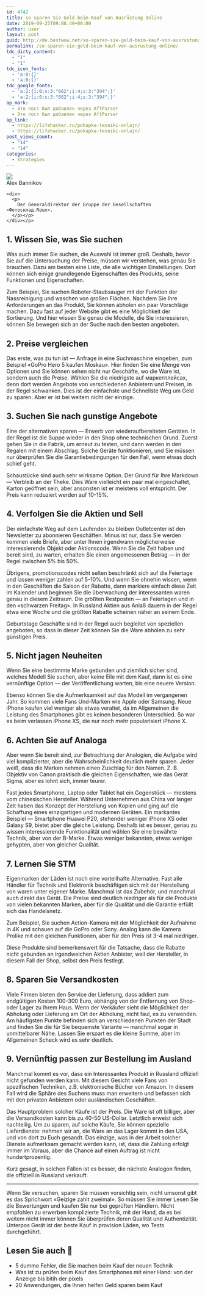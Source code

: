 ```yaml
---
id: 4742
title: so sparen Sie Geld beim Kauf von Ausrüstung Online
date: 2019-09-25T09:08:49+00:00
author: user
layout: post
guid: http://de.bestwow.net/so-sparen-sie-geld-beim-kauf-von-ausrustung-online/
permalink: /so-sparen-sie-geld-beim-kauf-von-ausrustung-online/
tdc_dirty_content:
  - "1"
  - "1"
tdc_icon_fonts:
  - 'a:0:{}'
  - 'a:0:{}'
tdc_google_fonts:
  - 'a:2:{i:0;s:3:"662";i:4;s:3:"394";}'
  - 'a:2:{i:0;s:3:"662";i:4;s:3:"394";}'
ap_mark:
  - Это пост был добавлен через AftParser
  - Это пост был добавлен через AftParser
ap_link:
  - https://lifehacker.ru/pokupka-texniki-onlajn/
  - https://lifehacker.ru/pokupka-texniki-onlajn/
post_views_count:
  - "14"
  - "14"
categories:
  - Strategies
---
```

<div>
  <div>
    <img src="http://de.bestwow.net/wp-content/uploads/2019/09/kak-sekonomit-pri-pokupke-tehniki-onlayn-1.jpg" />
  </div>
  
  <div>
    <div>
      Alex Bannikov
    </div>
    
    <div>
      <p>
        Der Generaldirektor der Gruppe der Gesellschaften «Фотосклад.Roux».
      </p></p>
    </div></p>
  </div></p>
</div>

## 1. Wissen Sie, was Sie suchen

Was auch immer Sie suchen, die Auswahl ist immer groß. Deshalb, bevor Sie auf die Untersuchung der Preise, müssen wir verstehen, was genau Sie brauchen. Dazu am besten eine Liste, die alle wichtigen Einstellungen. Dort können sich einige grundlegende Eigenschaften des Produkts, seine Funktionen und Eigenschaften.

Zum Beispiel, Sie suchen Roboter-Staubsauger mit der Funktion der Nassreinigung und waschen von großen Flächen. Nachdem Sie Ihre Anforderungen an das Produkt, Sie können abholen ein paar Vorschläge machen. Dazu fast auf jeder Website gibt es eine Möglichkeit der Sortierung. Und hier wissen Sie genau die Modelle, die Sie interessieren, können Sie bewegen sich an der Suche nach den besten angeboten.

## 2. Preise vergleichen

Das erste, was zu tun ist — Anfrage in eine Suchmaschine eingeben, zum Beispiel «GoPro Hero 5 kaufen Moskau». Hier finden Sie eine Menge von Optionen und Sie können sehen nicht nur Geschäfte, wo die Ware ist, sondern auch die Preise. Wählen Sie die niedrigste auf маркетплейсах, denn dort werden Angebote von verschiedenen Anbietern und Preisen, in der Regel schwanken. Dies ist der einfachste und Schnellste Weg um Geld zu sparen. Aber er ist bei weitem nicht der einzige.

## 3. Suchen Sie nach gunstige Angebote

Eine der alternativen sparen — Erwerb von wiederaufbereiteten Geräten. In der Regel ist die Suppe wieder in den Shop ohne technischen Grund. Zuerst gehen Sie in die Fabrik, um erneut zu testen, und dann werden in den Regalen mit einem Abschlag. Solche Geräte funktionieren, und Sie müssen nur überprüfen Sie die Garantiebedingungen für den Fall, wenn etwas doch schief geht.

Schaustücke sind auch sehr wirksame Option. Der Grund für Ihre Markdown — Verbleib an der Theke. Dies Ware vielleicht ein paar mal eingeschaltet, Karton geöffnet sein, aber ansonsten ist er meistens voll entspricht. Der Preis kann reduziert werden auf 10-15%.

## 4. Verfolgen Sie die Aktien und Sell

Der einfachste Weg auf dem Laufenden zu bleiben Outletcenter ist den Newsletter zu abonnieren Geschäften. Minus ist nur, dass Sie werden kommen viele Briefe, aber unter Ihnen irgendwann möglicherweise interessierende Objekt oder Aktionscode. Wenn Sie die Zeit haben und bereit sind, zu warten, erhalten Sie einen angemessenen Betrag — in der Regel zwischen 5% bis 50%.

Übrigens, promotionscodes nicht selten beschränkt sich auf die Feiertage und lassen weniger zahlen auf 5-10%. Und wenn Sie ohnehin wissen, wenn in den Geschäften die Saison der Rabatte, dann markiere einfach diese Zeit im Kalender und beginnen Sie die überwachung der interessanten waren genau in diesem Zeitraum. Die größten Restposten — an Feiertagen und in den «schwarzen Freitag». In Russland Aktien aus Anlaß dauern in der Regel etwa eine Woche und die größten Rabatte scheinen näher an seinem Ende.

Geburtstage Geschäfte sind in der Regel auch begleitet von speziellen angeboten, so dass in dieser Zeit können Sie die Ware abholen zu sehr günstigen Preis.

## 5. Nicht jagen Neuheiten

Wenn Sie eine bestimmte Marke gebunden und ziemlich sicher sind, welches Modell Sie suchen, aber keine Eile mit dem Kauf, dann ist es eine vernünftige Option — der Veröffentlichung warten, bis eine neuere Version.

Ebenso können Sie die Aufmerksamkeit auf das Modell im vergangenen Jahr. So kommen viele Fans Und-Marken wie Apple oder Samsung. Neue iPhone kaufen viel weniger als etwas veraltet, da im Allgemeinen die Leistung des Smartphones gibt es keinen besonderen Unterschied. So war es beim verlassen iPhone XS, die nur noch mehr popularisiert iPhone X.

## 6. Achten Sie auf Analoga

Aber wenn Sie bereit sind, zur Betrachtung der Analogien, die Aufgabe wird viel komplizierter, aber die Wahrscheinlichkeit deutlich mehr sparen. Jeder weiß, dass die Marken nehmen einen Zuschlag für den Namen. Z. B. Objektiv von Canon praktisch die gleichen Eigenschaften, wie das Gerät Sigma, aber es lohnt sich, immer teurer.

Fast jedes Smartphone, Laptop oder Tablet hat ein Gegenstück — meistens vom chinesischen Hersteller. Während Unternehmen aus China vor langer Zeit haben das Konzept der Herstellung von Kopien und ging auf die Schaffung eines einzigartigen und modernen Geräten. Ein markantes Beispiel — Smartphone Huawei P20, stehender weniger iPhone XS oder Galaxy S9, bietet aber die gleiche Leistung. Deshalb ist es besser, genau zu wissen interessierende Funktionalität und wählen Sie eine bewährte Technik, aber von der B-Marke. Etwas weniger bekannten, etwas weniger gehypten, aber von gleicher Qualität.

## 7. Lernen Sie STM

Eigenmarken der Läden ist noch eine vorteilhafte Alternative. Fast alle Händler für Technik und Elektronik beschäftigen sich mit der Herstellung von waren unter eigener Marke. Manchmal ist das Zubehör, und manchmal auch direkt das Gerät. Die Preise sind deutlich niedriger als für die Produkte von vielen bekannten Marken, aber für die Qualität und die Garantie erfüllt sich das Handelsnetz.

Zum Beispiel, Sie suchen Action-Kamera mit der Möglichkeit der Aufnahme in 4K und schauen auf die GoPro oder Sony. Analog kann die Kamera Prolike mit den gleichen Funktionen, aber für den Preis ist 3-4 mal niedriger.

Diese Produkte sind bemerkenswert für die Tatsache, dass die Rabatte nicht gebunden an irgendwelchen Aktien Anbieter, weil der Hersteller, in diesem Fall der Shop, selbst den Preis festlegt.

## 8. Sparen Sie Versandkosten

Viele Firmen bieten den Service der Lieferung, dass addiert zum endgültigen Kosten 100-300 Euro, abhängig von der Entfernung von Shop-oder Lager zu Ihrem Haus. Wenn der Verkäufer sieht die Möglichkeit der Abholung oder Lieferung am Ort der Abholung, nicht faul, es zu verwenden. Am häufigsten Punkte befinden sich an verschiedenen Punkten der Stadt und finden Sie die für Sie bequemste Variante — manchmal sogar in unmittelbarer Nähe. Lassen Sie erspart es die kleine Summe, aber im Allgemeinen Scheck wird es sehr deutlich.

## 9. Vernünftig passen zur Bestellung im Ausland

Manchmal kommt es vor, dass ein Interessantes Produkt in Russland offiziell nicht gefunden werden kann. Mit diesem Gesicht viele Fans von spezifischen Techniken, z.B. elektronische Bücher von Amazon. In diesem Fall wird die Sphäre des Suchens muss man erweitern und befassen sich mit den privaten Anbietern oder ausländischen Geschäften.

Das Hauptproblem solcher Käufe ist der Preis. Die Ware ist oft billiger, aber die Versandkosten kann bis zu 40-50 US-Dollar. Letztlich erweist sich nachteilig. Um zu sparen, auf solche Käufe, Sie können spezielle Lieferdienste: nehmen wir an, die Ware an das Lager kommt in den USA, und von dort zu Euch gesandt. Das einzige, was in der Arbeit solcher Dienste aufmerksam gemacht werden kann, ist, dass die Zahlung erfolgt immer im Voraus, aber die Chance auf einen Auftrag ist nicht hundertprozentig.

Kurz gesagt, in solchen Fällen ist es besser, die nächste Analogon finden, die offiziell in Russland verkauft.

* * *

Wenn Sie versuchen, sparen Sie müssen vorsichtig sein, nicht umsonst gibt es das Sprichwort «Geizige zahlt zweimal». So müssen Sie immer Lesen Sie die Bewertungen und kaufen Sie nur bei geprüften Händlern. Nicht empfohlen zu erwerben komplizierte Technik, mit der Hand, da es bei weitem nicht immer können Sie überprüfen deren Qualität und Authentizität. Unterpos Gerät ist der beste Kauf in provision Läden, wo Tests durchgeführt.

<div>
  <h2 class="read-also__title">
    <span>Lesen Sie auch</span> <span>🧐 </span>
  </h2>
  
  <ul class="read-also__list">
    <li>
      5 dumme Fehler, die Sie machen beim Kauf der neuen Technik
    </li>
    <li>
      Was ist zu prüfen beim Kauf des Smartphones mit einer Hand: von der Anzeige bis bitih der pixels
    </li>
    <li>
      20 Anwendungen, die Ihnen helfen Geld sparen beim Kauf
    </li>
  </ul>
</div>